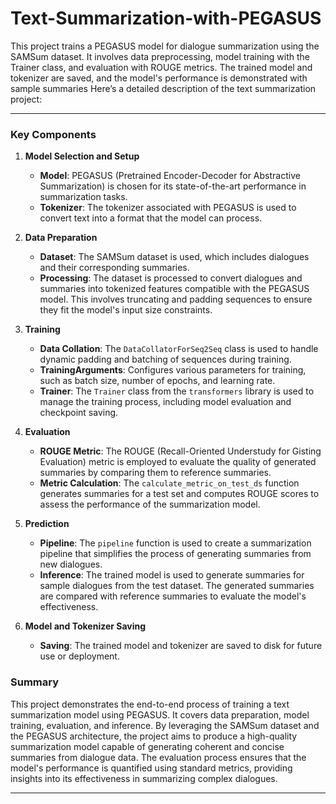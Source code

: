 # Text-Summarization-with-PEGASUS
This project trains a PEGASUS model for dialogue summarization using the SAMSum dataset. It involves data preprocessing, model training with the Trainer class, and evaluation with ROUGE metrics. The trained model and tokenizer are saved, and the model's performance is demonstrated with sample summaries
Here’s a detailed description of the text summarization project:

---

### Key Components

1. **Model Selection and Setup**
   - **Model**: PEGASUS (Pretrained Encoder-Decoder for Abstractive Summarization) is chosen for its state-of-the-art performance in summarization tasks. 
   - **Tokenizer**: The tokenizer associated with PEGASUS is used to convert text into a format that the model can process.

2. **Data Preparation**
   - **Dataset**: The SAMSum dataset is used, which includes dialogues and their corresponding summaries.
   - **Processing**: The dataset is processed to convert dialogues and summaries into tokenized features compatible with the PEGASUS model. This involves truncating and padding sequences to ensure they fit the model's input size constraints.

3. **Training**
   - **Data Collation**: The `DataCollatorForSeq2Seq` class is used to handle dynamic padding and batching of sequences during training.
   - **TrainingArguments**: Configures various parameters for training, such as batch size, number of epochs, and learning rate.
   - **Trainer**: The `Trainer` class from the `transformers` library is used to manage the training process, including model evaluation and checkpoint saving.

4. **Evaluation**
   - **ROUGE Metric**: The ROUGE (Recall-Oriented Understudy for Gisting Evaluation) metric is employed to evaluate the quality of generated summaries by comparing them to reference summaries.
   - **Metric Calculation**: The `calculate_metric_on_test_ds` function generates summaries for a test set and computes ROUGE scores to assess the performance of the summarization model.

5. **Prediction**
   - **Pipeline**: The `pipeline` function is used to create a summarization pipeline that simplifies the process of generating summaries from new dialogues.
   - **Inference**: The trained model is used to generate summaries for sample dialogues from the test dataset. The generated summaries are compared with reference summaries to evaluate the model's effectiveness.

6. **Model and Tokenizer Saving**
   - **Saving**: The trained model and tokenizer are saved to disk for future use or deployment.

### Summary

This project demonstrates the end-to-end process of training a text summarization model using PEGASUS. It covers data preparation, model training, evaluation, and inference. By leveraging the SAMSum dataset and the PEGASUS architecture, the project aims to produce a high-quality summarization model capable of generating coherent and concise summaries from dialogue data. The evaluation process ensures that the model's performance is quantified using standard metrics, providing insights into its effectiveness in summarizing complex dialogues.

---
